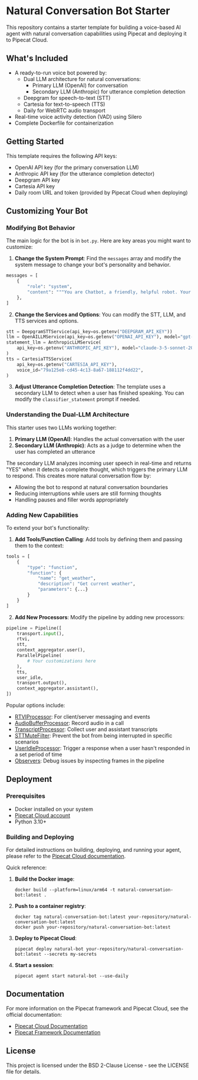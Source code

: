 # Natural Conversation Bot Starter

This repository contains a starter template for building a voice-based AI agent with natural conversation capabilities using Pipecat and deploying it to Pipecat Cloud.

## What's Included

- A ready-to-run voice bot powered by:
  - Dual LLM architecture for natural conversations:
    - Primary LLM (OpenAI) for conversation
    - Secondary LLM (Anthropic) for utterance completion detection
  - Deepgram for speech-to-text (STT)
  - Cartesia for text-to-speech (TTS)
  - Daily for WebRTC audio transport
- Real-time voice activity detection (VAD) using Silero
- Complete Dockerfile for containerization

## Getting Started

This template requires the following API keys:

- OpenAI API key (for the primary conversation LLM)
- Anthropic API key (for the utterance completion detector)
- Deepgram API key
- Cartesia API key
- Daily room URL and token (provided by Pipecat Cloud when deploying)

## Customizing Your Bot

### Modifying Bot Behavior

The main logic for the bot is in `bot.py`. Here are key areas you might want to customize:

1. **Change the System Prompt**: Find the `messages` array and modify the system message to change your bot's personality and behavior.

```python
messages = [
    {
        "role": "system",
        "content": """You are Chatbot, a friendly, helpful robot. Your goal is to demonstrate your capabilities in a succinct way. Your output will be converted to audio so don't include special characters in your answers. Respond to what the user said in a creative and helpful way, but keep your responses brief. Start by introducing yourself.""",
    },
]
```

2. **Change the Services and Options**: You can modify the STT, LLM, and TTS services and options.

```python
stt = DeepgramSTTService(api_key=os.getenv("DEEPGRAM_API_KEY"))
llm = OpenAILLMService(api_key=os.getenv("OPENAI_API_KEY"), model="gpt-4o")
statement_llm = AnthropicLLMService(
    api_key=os.getenv("ANTHROPIC_API_KEY"), model="claude-3-5-sonnet-20240620"
)
tts = CartesiaTTSService(
    api_key=os.getenv("CARTESIA_API_KEY"),
    voice_id="79a125e8-cd45-4c13-8a67-188112f4dd22",
)
```

3. **Adjust Utterance Completion Detection**: The template uses a secondary LLM to detect when a user has finished speaking. You can modify the `classifier_statement` prompt if needed.

### Understanding the Dual-LLM Architecture

This starter uses two LLMs working together:

1. **Primary LLM (OpenAI)**: Handles the actual conversation with the user
2. **Secondary LLM (Anthropic)**: Acts as a judge to determine when the user has completed an utterance

The secondary LLM analyzes incoming user speech in real-time and returns "YES" when it detects a complete thought, which triggers the primary LLM to respond. This creates more natural conversation flow by:

- Allowing the bot to respond at natural conversation boundaries
- Reducing interruptions while users are still forming thoughts
- Handling pauses and filler words appropriately

### Adding New Capabilities

To extend your bot's functionality:

1. **Add Tools/Function Calling**: Add tools by defining them and passing them to the context:

```python
tools = [
    {
        "type": "function",
        "function": {
            "name": "get_weather",
            "description": "Get current weather",
            "parameters": {...}
        }
    }
]
```

2. **Add New Processors**: Modify the pipeline by adding new processors:

```python
pipeline = Pipeline([
    transport.input(),
    rtvi,
    stt,
    context_aggregator.user(),
    ParallelPipeline(
        # Your customizations here
    ),
    tts,
    user_idle,
    transport.output(),
    context_aggregator.assistant(),
])
```

Popular options include:

- [RTVIProcessor](https://docs.pipecat.ai/server/frameworks/rtvi/rtvi-processor): For client/server messaging and events
- [AudioBufferProcessor](https://docs.pipecat.ai/server/utilities/audio/audio-recording): Record audio in a call
- [TranscriptProcessor](https://docs.pipecat.ai/server/utilities/transcript-processor): Collect user and assistant transcripts
- [STTMuteFilter](https://docs.pipecat.ai/server/utilities/filters/stt-mute): Prevent the bot from being interrupted in specific scenarios
- [UserIdleProcessor](https://docs.pipecat.ai/server/utilities/user-idle-processor): Trigger a response when a user hasn't responded in a set period of time
- [Observers](https://docs.pipecat.ai/server/utilities/observers/observer-pattern): Debug issues by inspecting frames in the pipeline

## Deployment

### Prerequisites

- Docker installed on your system
- [Pipecat Cloud account](https://pipecat.daily.co)
- Python 3.10+

### Building and Deploying

For detailed instructions on building, deploying, and running your agent, please refer to the [Pipecat Cloud documentation](https://docs.pipecat.daily.co/quickstart).

Quick reference:

1. **Build the Docker image**:

   ```shell
   docker build --platform=linux/arm64 -t natural-conversation-bot:latest .
   ```

2. **Push to a container registry**:

   ```shell
   docker tag natural-conversation-bot:latest your-repository/natural-conversation-bot:latest
   docker push your-repository/natural-conversation-bot:latest
   ```

3. **Deploy to Pipecat Cloud**:

   ```shell
   pipecat deploy natural-bot your-repository/natural-conversation-bot:latest --secrets my-secrets
   ```

4. **Start a session**:
   ```shell
   pipecat agent start natural-bot --use-daily
   ```

## Documentation

For more information on the Pipecat framework and Pipecat Cloud, see the official documentation:

- [Pipecat Cloud Documentation](https://docs.pipecat.daily.co)
- [Pipecat Framework Documentation](https://docs.pipecat.ai)

## License

This project is licensed under the BSD 2-Clause License - see the LICENSE file for details.
